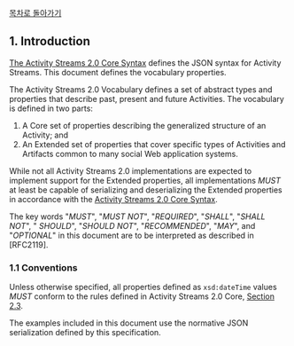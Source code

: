 [목차로 돌아가기](ActivityVocabularyContents.md)

## 1. Introduction

[The Activity Streams 2.0 Core Syntax](https://www.w3.org/TR/activitystreams-core/) defines the JSON syntax for Activity Streams. This document defines the vocabulary properties.

The Activity Streams 2.0 Vocabulary defines a set of abstract types and properties that describe past, present and future Activities. The vocabulary is defined in two parts:

1. A Core set of properties describing the generalized structure of an Activity; and
2. An Extended set of properties that cover specific types of Activities and Artifacts common to many social Web application systems.

While not all Activity Streams 2.0 implementations are expected to implement support for the Extended properties, all implementations *MUST* at least be capable of serializing and deserializing the Extended properties in accordance with the [Activity Streams 2.0 Core Syntax](https://www.w3.org/TR/activitystreams-core/).

The key words "*MUST*", "*MUST NOT*", "*REQUIRED*", "*SHALL*", "*SHALL NOT*", " *SHOULD*", "*SHOULD NOT*", "*RECOMMENDED*", "*MAY*", and "*OPTIONAL*" in this document are to be interpreted as described in [RFC2119].

### 1.1 Conventions

Unless otherwise specified, all properties defined as `xsd:dateTime` values *MUST* conform to the rules defined in Activity Streams 2.0 Core, [Section 2.3](https://www.w3.org/TR/activitystreams-core/#dates).

The examples included in this document use the normative JSON serialization defined by this specification.
